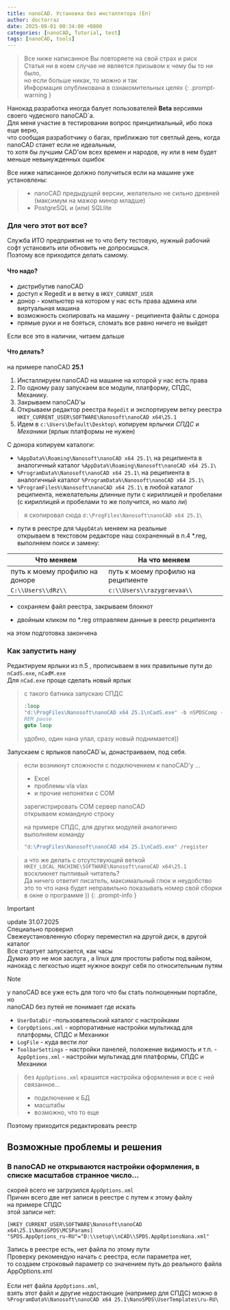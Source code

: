 ```yaml
---
title: nanoCAD. Установка без инсталлятора (En)
author: doctorraz
date: 2025-08-01 00:34:00 +0800
categories: [nanoCAD, Tutorial, test]
tags: [nanoCAD, tools]
---
```


> Все ниже написанное Вы повторяете на свой страх и риск\
> Статья ни в коем случае не является призывом к чему бы то ни было, \
> но если больше никак, то можно и так \
> Информация опубликована в ознакомительных целях
{: .prompt-warning }


Нанокад разработка иногда балует пользователей **Beta** версиями своего чудесного nanoCAD`а.\
Для меня участие в тестировании вопрос принципиальный, ибо пока еще верю,\
что сообщая разработчику о багах, приближаю тот светлый день, когда nanoCAD станет если не идеальным,\
то хотя бы лучшим CAD'ом всех времен и народов, ну или в нем будет меньше невынужденных ошибок

 
Все ниже написанное должно получиться если на машине уже установлены:
> -  nanoCAD предыдущей версии, желательно не сильно древней (максимум на мажор минор младше)
> - PostgreSQL и (или) SQLlite

### Для чего этот вот все?

Служба ИТО предприятия не то что бету тестовую, нужный рабочий софт установить или обновить не допросишься.\
Поэтому все приходится делать самому.

#### Что надо?

- дистрибутив  nanoCAD
- доступ к Regedit и в ветку в `HKEY_CURRENT_USER` 
- донор - компьютер на котором у нас есть права админа или виртуальная машина 
- возможность скопировать на машину - реципиента файлы с донора
- прямые руки и не бояться, сломать все равно ничего не выйдет

Если все это в наличии, читаем дальше

#### Что делать?

на примере nanoCAD **25.1**

1. Инсталлируем  nanoCAD на машине на которой у нас есть права
2. По одному разу запускаем все модули, платформу, СПДС, Механику.
3. Закрываем nanoCAD'ы
4. Открываем редактор реестра `Regedit` и экспортируем ветку реестра `HKEY_CURRENT_USER\SOFTWARE\Nanosoft\nanoCAD x64\25.1`
5. Идем в `c:\Users\Default\Desktop\` копируем ярлычки _СПДС_ и _Механики_ (ярлык платформы не нужен)

 С донора копируем каталоги:
 - `%AppData%\Roaming\Nanosoft\nanoCAD x64 25.1\` на реципиента в аналогичный каталог `%AppData%\Roaming\Nanosoft\nanoCAD x64 25.1\`
-  `%ProgramData%\Nanosoft\nanoCAD x64 25.1\` на реципиента в аналогичный каталог `%ProgramData%\Nanosoft\nanoCAD x64 25.1\`
 - `%ProgramFiles%\Nanosoft\nanoCAD x64 25.1\` в любой каталог реципиента, нежелательны длинные пути с кириллицей и пробелами (с кириллицей и пробелами то же получится, но мало ли) 
 
> я скопировал сюда `d:\ProgFiles\Nanosoft\nanoCAD x64 25.1\` 

  - пути в реестре для `%AppDAta%` меняем на реальные \
  открываем в текстовом редакторе наш сохраненный в п.4 \*.reg, выполняем поиск и замену:
  
  |Что меняем|На что меняем|
  |---|---|
  |путь к моему профилю на доноре |путь к моему профилю на реципиенте|
  |`C:\\Users\\dRz\\` |`c:\\Users\\razygraevaa\\`|
  
- сохраняем файл реестра, закрываем блокнот

- двойным кликом по \*.reg отправляем данные в реестр реципиента

на этом подготовка закончена

### Как запустить нану

Редактируем ярлыки из п.5 , прописываем в них правильные пути до `nCadS.exe`, `nCadM.exe`\
Для `nCad.exe` проще сделать новый ярлык


 
> с такого батника запускаю СПДС
> 
> ```bat
> :loop
> "d:\ProgFiles\Nanosoft\nanoCAD x64 25.1\nCadS.exe" -b nSPDSComp -r SPDS -a nanoCAD_x64_SPDS_25.1 -oleid {729C2166-C825-455C-80F0-5E5F48C23E8E}
> REM pause
> goto loop
> ```
> удобно, один нана упал, сразу новый поднимается))

Запускаем с ярлыков nanoCAD`ы, донастраиваем, под себя.

 
> если возникнут сложности с подключением к nanoCAD'у ...
> - Excel 
> - проблемы vla vlax 
> - и прочие непонятки с COM
> 
> зарегистрировать COM сервер nanoCAD\
> открываем командную строку
>
> на примере СПДС, для других модулей аналогично\
>  выполняем команду
> ```bat
> "d:\ProgFiles\Nanosoft\nanoCAD x64 25.1\nCadS.exe" /register
> ```

> а что же делать с отсутствующей веткой `HKEY_LOCAL_MACHINE\SOFTWARE\Nanosoft\nanoCAD x64\25.1` \
> воскликнет пытливый читатель?\
> Да ничего ответит писатель, максимальный глюк и неудобство это то что нана будет неправильно показывать номер свой сборки в окне о программе ))
{: .prompt-info }

> [!IMPORTANT]
update 31.07.2025\
Специально проверил\
Свежеустановленную сборку переместил на другой диск, в другой каталог\
Все стартует запускается, как часы\
Думаю это не моя заслуга , а linux для простоты работы под вайном, нанокад  с легкостью ищет нужное вокруг себя по относительным путям

> [!Note]
> у nanoCAD все уже есть для того что бы стать полноценным портабле, но\
>  nanoCAD без путей не понимает где искать
> - `UserDataDir` -пользовательский каталог с настройками  
> - `CorpOptions.xml` - корпоративные настройки мультикад для платформы, СПДС и Механики
> - `LogFile` - куда вести лог
> - `ToolbarSettings` - настройки панелей, положение видимость и т.п.
> -`AppOptions.xml` - настройки мультикад для платформы, СПДС и Механики
>>  без `AppOptions.xml` крашится настройка оформления и все с ней связанное...
>> - подключение к БД
>> - масштабы
> >- возможно, что то еще
> 
> Поэтому приходится редактировать реестр

## Возможные проблемы и решения

### В nanoCAD не открываются настройки оформления, в списке масштабов странное число...

скорей всего не загрузился  `AppOptions.xml`\
Причин всего две нет записи в реестре с путем к этому файлу \
на примере СПДС\
этой записи нет:
```reg
[HKEY_CURRENT_USER\SOFTWARE\Nanosoft\nanoCAD x64\25.1\NanoSPDS\MCSParams]
"SPDS.AppOptions_ru-RU"="D:\\setup\\nCAD\\SPDS.AppOptionsNana.xml"
```
Запись в реестре есть, нет файла по этому пути\
Проверку рекомендую начать с реестра, если параметра нет, \
то создаем строковый параметр со значением путь до реального файла AppOptions.xml\
 \
 Если нет файла `AppOptions.xml`, \
 взять этот файл и другие недостающие (например для СПДС) можно в `%ProgramData%\Nanosoft\nanoCAD x64 25.1\NanoSPDS\UserTemplates\ru-RU\`



